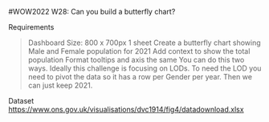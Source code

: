 #WOW2022 W28: Can you build a butterfly chart?

Requirements
> Dashboard Size: 800 x 700px
> 1 sheet
> Create a butterfly chart showing Male and Female population for 2021
> Add context to show the total population
> Format tooltips and axis the same
> You can do this two ways. Ideally this challenge is focusing on LODs. To need the LOD you need to pivot the data so it has a row per Gender per year. Then we can just keep 2021.

Dataset
https://www.ons.gov.uk/visualisations/dvc1914/fig4/datadownload.xlsx
